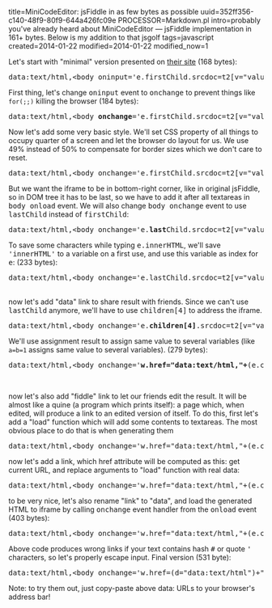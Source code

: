 title=MiniCodeEditor: jsFiddle in as few bytes as possible
uuid=352ff356-c140-48f9-80f9-644a426fc09e
PROCESSOR=Markdown.pl
intro=probably you've already heard about MiniCodeEditor — jsFiddle implementation in 161+ bytes. Below is my addition to that jsgolf
tags=javascript
created=2014-01-22
modified=2014-01-22
modified_now=1

<div>
Let's start with "minimal" version presented on <a href="http://xem.github.io/miniCodeEditor/">their site</a> (168 bytes):
<pre>data:text/html,&lt;body oninput='e.firstChild.srcdoc=t2[v="value"]+"&lt;script&gt;"+t0[v]+"&lt;/script&gt;&lt;style&gt;"+t1[v]'onload='for(i=3;i--;)e.innerHTML+="&lt;textarea id=t"+i+" rows=9&gt;"'id=e&gt;&lt;iframe&gt;</pre>

First thing, let's change <tt>oninput</tt> event to <tt>onchange</tt> to prevent things like <code>for(;;)</code> killing the browser (184 bytes):
<pre>data:text/html,&lt;body <b>onchange</b>='e.firstChild.srcdoc=t2[v="value"]+"&lt;script&gt;"+t0[v]+"&lt;/script&gt;&lt;style&gt;"+t1[v]'onload='for(i=3;i--;)e.innerHTML+="&lt;textarea id=t"+i+" rows=9&gt;"'id=e&gt;&lt;iframe&gt;</pre>

Now let's add some very basic style. We'll set CSS property of all things to occupy quarter of a screen and let the browser do layout for us. We use 49% instead of 50% to compensate for border sizes which we don't care to reset.
<pre>data:text/html,&lt;body onchange='e.firstChild.srcdoc=t2[v="value"]+"&lt;script&gt;"+t0[v]+"&lt;/script&gt;&lt;style&gt;"+t1[v]'onload='for(i=3;i--;)e.innerHTML+="&lt;textarea id=t"+i+"&gt;"'id=e&gt;&lt;iframe&gt;<b>&lt;/iframe&gt;&lt;style&gt;body&gt;*{width:49%;height:48%}</b></pre>

But we want the iframe to be in bottom-right corner, like in original jsFiddle, so in DOM tree it has to be last, so we have to add it after all textareas in <tt>body onload</tt> event. We will also change <tt>body onchange</tt> event to use <tt>lastChild</tt> instead of <tt>firstChild</tt>:
<pre>data:text/html,&lt;body onchange='e.<b>last</b>Child.srcdoc=t2[v="value"]+"&lt;script&gt;"+t0[v]+"&lt;/script&gt;&lt;style&gt;"+t1[v]'onload='for(j=3;j--;)e.innerHTML+="&lt;textarea id=t"+j+"&gt;";<b>e.innerHTML+="&lt;iframe&gt;&lt;/iframe&gt;"</b>'id=e&gt;&lt;style&gt;body&gt;*{width:49%;height:48%}</pre>

To save some characters while typing <tt>e.innerHTML</tt>, we'll save <tt>'innerHTML'</tt> to a variable on a first use, and use this variable as index for <tt>e</tt>: (233 bytes):
<pre>data:text/html,&lt;body onchange='e.lastChild.srcdoc=t2[v="value"]+"&lt;script&gt;"+t0[v]+"&lt;/script&gt;&lt;style&gt;"+t1[v]'onload='for(j=3;j--;)e<b>[i="innerHTML"]</b>+="&lt;textarea id=t"+j+"&gt;";e<b>[i]</b>+="&lt;iframe&gt;&lt;/iframe&gt;"'id=e&gt;&lt;style&gt;body&gt;*{width:49%;height:48%}</pre>

<br>
now let's add "data" link to share result with friends. Since we can't use <tt>lastChild</tt> anymore, we'll have to use <tt>children[4]</tt> to address the iframe.
<pre>data:text/html,&lt;body onchange='e.<b>children[4]</b>.srcdoc=t2[v="value"]+"&lt;script&gt;"+t0[v]+"&lt;/script&gt;&lt;style&gt;"+t1[v]'onload='for(j=3;j--;)e[i="innerHTML"]+="&lt;textarea id=t"+j+"&gt;";e[i]+="&lt;iframe&gt;&lt;/iframe&gt;<b>&lt;br&gt;&lt;a id=w&gt;link</b>"'id=e&gt;&lt;style&gt;body&gt;*{width:49%;height:48%}</pre>
We'll use assignment result to assign same value to several variables (like <code>a=b=1</code> assigns same value to several variables). (279 bytes):
<pre>data:text/html,&lt;body onchange='<b>w.href="data:text/html,"+</b>(e.children[4].srcdoc=t2[v="value"]+"&lt;script&gt;"+t0[v]+"&lt;/script&gt;&lt;style&gt;"+t1[v])'onload='for(j=3;j--;)e[i="innerHTML"]+="&lt;textarea id=t"+j+"&gt;";e[i]+="&lt;iframe&gt;&lt;/iframe&gt;&lt;br&gt;&lt;a id=w&gt;link"'id=e&gt;&lt;style&gt;body&gt;*{width:49%;height:48%}</pre>
<br>

now let's also add "fiddle" link to let our friends edit the result. It will be almost like a quine (a program which prints itself): a page which, when edited, will produce a link to an edited version of itself.
To do this, first let's add a "load" function which will add some contents to textareas. The most obvious place to do that is when generating them
<pre>data:text/html,&lt;body onchange='w.href="data:text/html,"+(e.children[4].srcdoc=t2[v="value"]+"&lt;script&gt;"+t0[v]+"&lt;/script&gt;&lt;style&gt;"+t1[v]);'onload='for(j=3;j--;)e[i="innerHTML"]+="&lt;textarea id=t"+j+"&gt;"<b>+["","",""][j]</b>;e[i]+="&lt;iframe&gt;&lt;/iframe&gt;&lt;br&gt;&lt;a id=w&gt;link"'id=e&gt;&lt;style&gt;body&gt;*{width:49%;height:48%}</pre>
now let's add a link, which href attribute will be computed as this: get current URL, and replace arguments to "load" function with real data:
<pre>data:text/html,&lt;body onchange='w.href="data:text/html,"+(e.children[4].srcdoc=t2[v="value"]+"&lt;script&gt;"+t0[v]+"&lt;/script&gt;&lt;style&gt;"+t1[v])<b>;r.href=(""+location).replace(/\[".*"\]/,JSON.stringify([t0[v],t1[v],t2[v]]))</b>'onload='for(j=3;j--;)e[i="innerHTML"]+="&lt;textarea id=t"+j+"&gt;"+["","",""][j];e[i]+="&lt;iframe&gt;&lt;/iframe&gt;&lt;br&gt;&lt;a id=w&gt;link<b>&lt;/a&gt; &lt;a id=r&gt;fiddle</b>";'id=e&gt;&lt;style&gt;body&gt;*{width:49%;height:48%}</pre>
to be very nice, let's also rename "link" to "data", and load the generated HTML to iframe by calling <tt>onchange</tt> event handler from the <tt>onload</tt> event (403 bytes):
<pre>data:text/html,&lt;body onchange='w.href="data:text/html,"+(e.children[4].srcdoc=t2[v="value"]+"&lt;script&gt;"+t0[v]+"&lt;/script&gt;&lt;style&gt;"+t1[v]);r.href=(""+location).replace(/\[".*"\]/,JSON.stringify([t0[v],t1[v],t2[v]]))'onload='for(j=3;j--;)e[i="innerHTML"]+="&lt;textarea id=t"+j+"&gt;"+["","",""][j];e[i]+="&lt;iframe&gt;&lt;/iframe&gt;&lt;br&gt;&lt;a id=w&gt;<b>data</b>&lt;/a&gt; &lt;a id=r&gt;fiddle";<b>e.onchange()</b>'id=e&gt;&lt;style&gt;body&gt;*{width:49%;height:48%}</pre>

Above code produces wrong links if your text contains hash <tt>#</tt> or quote <tt>'</tt> characters, so let's properly escape input. Final version (531 byte):
<pre>data:text/html,&lt;body onchange='w.href=(d="data:text/html")+","+(e.children[4].srcdoc=t2[v="value"]+"&lt;script&gt;"+t0[v]+"&lt;/script&gt;&lt;style&gt;"+t1[v]).replace("%23","%2523");r.href=d+";base64,"+btoa(x=((l=""+location)[14]==","?unescape(l.slice(15)):atob(l.slice(22))).replace(/\[".*"\]/,JSON.stringify([btoa(t0[v]),btoa(t1[v]),btoa(t2[v])])))'onload='for(j=3;j--;)e[i="innerHTML"]+="&lt;textarea id=t"+j+"&gt;"+atob(["","",""][j]);e[i]+="&lt;iframe&gt;&lt;/iframe&gt;&lt;br&gt;&lt;a id=w&gt;data&lt;/a&gt; &lt;a id=r&gt;fiddle";e.onchange()'id=e&gt;&lt;style&gt;body&gt;*{width:49%;height:48%}
</pre>
Note: to try them out, just copy-paste above data: URLs to your browser's address bar!

<script src="/microlight.js"></script>
<script>microlight.reset('pre')</script>
</div>
